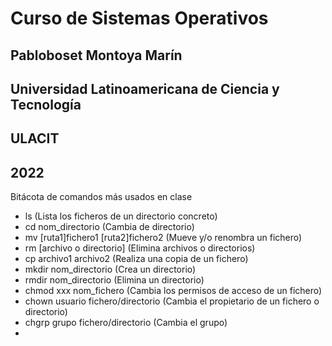 # Curso de Sistemas Operativos

## Pabloboset Montoya Marín
## Universidad Latinoamericana de Ciencia y Tecnología
## ULACIT
## 2022

Bitácota de comandos más usados en clase

* ls  (Lista los ficheros de un directorio concreto)
* cd nom_directorio  (Cambia de directorio)
* mv [ruta1]fichero1 [ruta2]fichero2  (Mueve y/o renombra un fichero)
* rm [archivo o directorio]  (Elimina archivos o directorios)
* cp archivo1 archivo2  (Realiza una copia de un fichero)
* mkdir nom_directorio  (Crea un directorio)
* rmdir nom_directorio  (Elimina un directorio)
* chmod xxx nom_fichero  (Cambia los permisos de acceso de un fichero)
* chown usuario fichero/directorio  (Cambia el propietario de un fichero o directorio)
* chgrp grupo fichero/directorio  (Cambia el grupo)
* 
